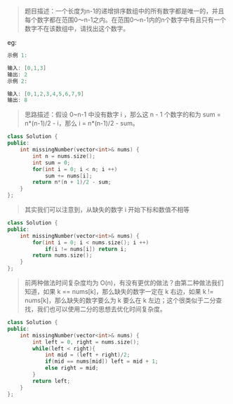 > 题目描述：一个长度为n-1的递增排序数组中的所有数字都是唯一的，并且每个数字都在范围0～n-1之内。在范围0～n-1内的n个数字中有且只有一个数字不在该数组中，请找出这个数字。
>

eg:

```java
示例 1:

输入: [0,1,3]
输出: 2
示例 2:

输入: [0,1,2,3,4,5,6,7,9]
输出: 8
```

> 思路描述：假设 0~n-1 中没有数字 i ，那么这 n - 1 个数字的和为 sum = n*(n-1)/2 - i，那么 i =  n\*(n-1)/2 - sum。
>

```C++
class Solution {
public:
    int missingNumber(vector<int>& nums) {
        int n = nums.size();
        int sum = 0;
        for(int i = 0; i < n; i ++)
            sum += nums[i];
        return n*(n + 1)/2 - sum;
    }
};
```

> 其实我们可以注意到，从缺失的数字 i 开始下标和数值不相等

```C++
class Solution {
public:
    int missingNumber(vector<int>& nums) {
        for(int i = 0; i < nums.size(); i ++)
            if(i != nums[i]) return i;
        return nums.size();
    }
};
```

> 前两种做法时间复杂度均为 O(n)，有没有更优的做法？由第二种做法我们知道，如果 k == nums[k]，那么缺失的数字一定在 k 右边，如果 k != nums[k]，那么缺失的数字要么为 k 要么在 k 左边；这个很类似于二分查找，我们也可以使用二分的思想去优化时间复杂度。

```C++
class Solution {
public:
    int missingNumber(vector<int>& nums) {
        int left = 0, right = nums.size();
        while(left < right){
            int mid = (left + right)/2;
            if(mid == nums[mid]) left = mid + 1;
            else right = mid;
        }
        return left;
    }
};
```

